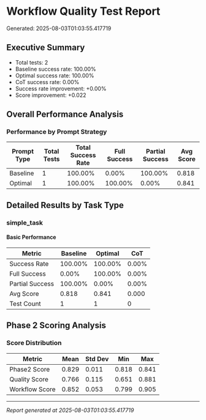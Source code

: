 # Workflow Quality Test Report

Generated: 2025-08-03T01:03:55.417719

## Executive Summary

- Total tests: 2
- Baseline success rate: 100.00%
- Optimal success rate: 100.00%
- CoT success rate: 0.00%
- Success rate improvement: +0.00%
- Score improvement: +0.022

## Overall Performance Analysis

### Performance by Prompt Strategy

| Prompt Type | Total Tests | Total Success Rate | Full Success | Partial Success | Avg Score |
|-------------|-------------|--------------------|--------------|-----------------|------------|
| Baseline | 1 | 100.00% | 0.00% | 100.00% | 0.818 |
| Optimal | 1 | 100.00% | 100.00% | 0.00% | 0.841 |

## Detailed Results by Task Type

### simple_task

#### Basic Performance

| Metric | Baseline | Optimal | CoT |
|--------|----------|---------|-----|
| Success Rate | 100.00% | 100.00% | 0.00% |
| Full Success | 0.00% | 100.00% | 0.00% |
| Partial Success | 100.00% | 0.00% | 0.00% |
| Avg Score | 0.818 | 0.841 | 0.000 |
| Test Count | 1 | 1 | 0 |


## Phase 2 Scoring Analysis

### Score Distribution

| Metric | Mean | Std Dev | Min | Max |
|--------|------|---------|-----|-----|
| Phase2 Score | 0.829 | 0.011 | 0.818 | 0.841 |
| Quality Score | 0.766 | 0.115 | 0.651 | 0.881 |
| Workflow Score | 0.852 | 0.053 | 0.799 | 0.905 |

---
*Report generated at 2025-08-03T01:03:55.417719*

